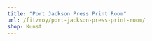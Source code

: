 ```yaml
---
title: "Port Jackson Press Print Room"
url: /fitzroy/port-jackson-press-print-room/
shop: Kunst
---
```

